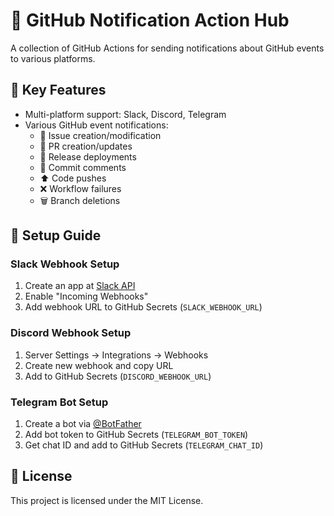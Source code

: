 # 🔔 GitHub Notification Action Hub

A collection of GitHub Actions for sending notifications about GitHub events to various platforms.

## 🌟 Key Features

- Multi-platform support: Slack, Discord, Telegram
- Various GitHub event notifications:
  - 🐞 Issue creation/modification
  - 🔄 PR creation/updates
  - 🚀 Release deployments
  - 💬 Commit comments
  - ⬆️ Code pushes
  - ❌ Workflow failures
  - 🗑️ Branch deletions

## 🔧 Setup Guide

### Slack Webhook Setup

1. Create an app at [Slack API](https://api.slack.com/)
2. Enable "Incoming Webhooks"
3. Add webhook URL to GitHub Secrets (`SLACK_WEBHOOK_URL`)

### Discord Webhook Setup

1. Server Settings → Integrations → Webhooks
2. Create new webhook and copy URL
3. Add to GitHub Secrets (`DISCORD_WEBHOOK_URL`)

### Telegram Bot Setup

1. Create a bot via [@BotFather](https://t.me/BotFather)
2. Add bot token to GitHub Secrets (`TELEGRAM_BOT_TOKEN`)
3. Get chat ID and add to GitHub Secrets (`TELEGRAM_CHAT_ID`)

## 📜 License

This project is licensed under the MIT License.
